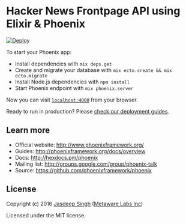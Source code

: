 # Hacker News Frontpage API using Elixir & Phoenix

[![Deploy](https://www.herokucdn.com/deploy/button.svg)](https://heroku.com/deploy)

To start your Phoenix app:

  * Install dependencies with `mix deps.get`
  * Create and migrate your database with `mix ecto.create && mix ecto.migrate`
  * Install Node.js dependencies with `npm install`
  * Start Phoenix endpoint with `mix phoenix.server`

Now you can visit [`localhost:4000`](http://localhost:4000) from your browser.

Ready to run in production? Please [check our deployment guides](http://www.phoenixframework.org/docs/deployment).

## Learn more

  * Official website: http://www.phoenixframework.org/
  * Guides: http://phoenixframework.org/docs/overview
  * Docs: http://hexdocs.pm/phoenix
  * Mailing list: http://groups.google.com/group/phoenix-talk
  * Source: https://github.com/phoenixframework/phoenix

## License
Copyright (c) 2016 [Jasdeep Singh](http://jasdeep.ca) ([Metaware Labs Inc](http://metawarelabs.com/))

Licensed under the MIT license.